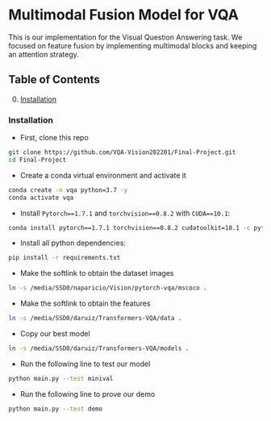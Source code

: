 # Multimodal Fusion Model for VQA
This is our implementation for the Visual Question Answering task. We focused on feature fusion by implementing multimodal blocks and keeping an attention strategy. 

## Table of Contents
0. [Installation](#Installation)

### Installation
- First, clone this repo
```bash
git clone https://github.com/VQA-Vision202201/Final-Project.git
cd Final-Project
```

- Create a conda virtual environment and activate it
```bash
conda create -n vqa python=3.7 -y
conda activate vqa
```

- Install `Pytorch==1.7.1` and `torchvision==0.8.2` with `CUDA==10.1`:
```bash
conda install pytorch==1.7.1 torchvision==0.8.2 cudatoolkit=10.1 -c pytorch
```

- Install all python dependencies:
```bash
pip install -r requirements.txt
```

- Make the softlink to obtain the dataset images
```bash
ln -s /media/SSD0/naparicio/Vision/pytorch-vqa/mscoco .
```

- Make the softlink to obtain the features
```bash
ln -s /media/SSD0/daruiz/Transformers-VQA/data .
```

- Copy our best model
```bash
ln -s /media/SSD0/daruiz/Transformers-VQA/models .
```

- Run the following line to test our model
```bash
python main.py --test minival 
```

- Run the following line to prove our demo
```bash
python main.py --test demo 
```
